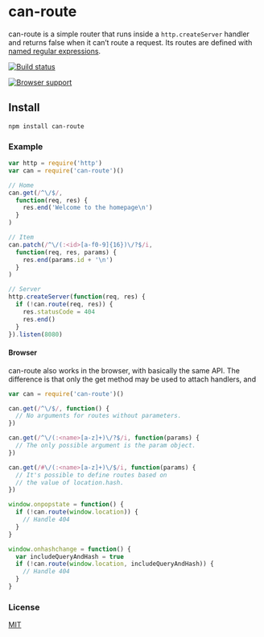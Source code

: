 # can-route
can-route is a simple router that runs inside a `http.createServer` handler and returns false when it can’t route a request. Its routes are defined with [named regular expressions](https://npm.im/named-regexp).

[![Build status](https://travis-ci.org/michaelrhodes/can-route.png?branch=master)](https://travis-ci.org/michaelrhodes/can-route)

[![Browser support](https://ci.testling.com/michaelrhodes/can-route.png)](https://ci.testling.com/michaelrhodes/can-route)

## Install
```
npm install can-route
```

### Example
``` js
var http = require('http')
var can = require('can-route')()

// Home
can.get(/^\/$/,
  function(req, res) {
    res.end('Welcome to the homepage\n')
  }
)

// Item
can.patch(/^\/(:<id>[a-f0-9]{16})\/?$/i,
  function(req, res, params) {
    res.end(params.id + '\n')
  }
)

// Server
http.createServer(function(req, res) {
  if (!can.route(req, res)) {
    res.statusCode = 404
    res.end()
  }
}).listen(8080)
```

#### Browser
can-route also works in the browser, with basically the same API. The difference is that only the get method may be used to attach handlers, and  

``` js
var can = require('can-route')()

can.get(/^\/$/, function() {
  // No arguments for routes without parameters.
})

can.get(/^\/(:<name>[a-z]+)\/?$/i, function(params) {
  // The only possible argument is the param object.
})

can.get(/#\/(:<name>[a-z]+)\/$/i, function(params) {
  // It's possible to define routes based on
  // the value of location.hash.
})

window.onpopstate = function() {
  if (!can.route(window.location)) {
    // Handle 404
  }
}

window.onhashchange = function() {
  var includeQueryAndHash = true
  if (!can.route(window.location, includeQueryAndHash)) {
    // Handle 404
  }
}
```

### License
[MIT](http://opensource.org/licenses/MIT)
